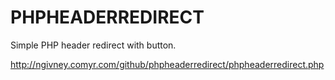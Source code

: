 # PHPHEADERREDIRECT
Simple PHP header redirect with button.

http://ngivney.comyr.com/github/phpheaderredirect/phpheaderredirect.php
